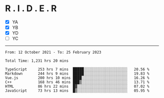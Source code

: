 # R . I . D . E . R

- [x] YA
- [x] YB
- [x] YD
- [ ] YC

---

<!--START_SECTION:waka-->

```text
From: 12 October 2021 - To: 25 February 2023

Total Time: 1,231 hrs 20 mins

TypeScript     253 hrs 7 mins  █████░░░░░░░░░░░░░░░░░░░░   20.56 %
Markdown       244 hrs 9 mins  █████░░░░░░░░░░░░░░░░░░░░   19.83 %
Vue.js         200 hrs 10 mins ████░░░░░░░░░░░░░░░░░░░░░   16.26 %
C++            168 hrs 46 mins ███▒░░░░░░░░░░░░░░░░░░░░░   13.71 %
HTML           86 hrs 22 mins  █▓░░░░░░░░░░░░░░░░░░░░░░░   07.02 %
JavaScript     73 hrs 13 mins  █▒░░░░░░░░░░░░░░░░░░░░░░░   05.95 %
```

<!--END_SECTION:waka-->
